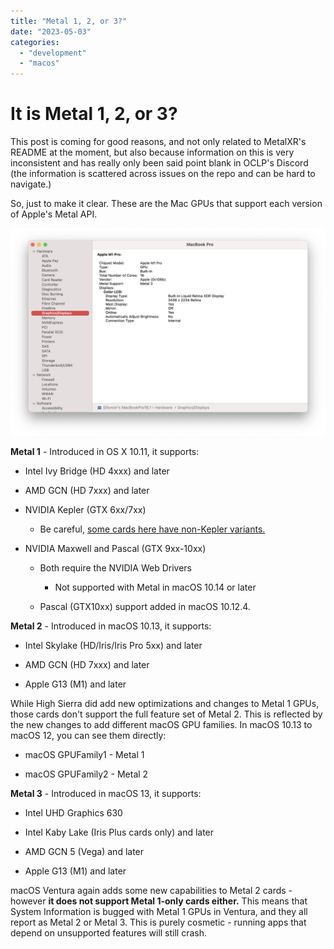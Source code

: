 ```yaml
---
title: "Metal 1, 2, or 3?"
date: "2023-05-03"
categories: 
  - "development"
  - "macos"
---
```


# It is Metal 1, 2, or 3?

This post is coming for good reasons, and not only related to MetalXR's README at the moment, but also because information on this is very inconsistent and has really only been said point blank in OCLP's Discord (the information is scattered across issues on the repo and can be hard to navigate.)

So, just to make it clear. These are the Mac GPUs that support each version of Apple's Metal API.

![My 2021 MacBook Pro 16" showing off its beauty in System Profiler.](../../../images/2023/05/05-03-system-profiler.png)

**Metal 1** - Introduced in OS X 10.11, it supports:

- Intel Ivy Bridge (HD 4xxx) and later

- AMD GCN (HD 7xxx) and later

- NVIDIA Kepler (GTX 6xx/7xx)
    - Be careful, [some cards here have non-Kepler variants.](https://dortania.github.io/GPU-Buyers-Guide/modern-gpus/nvidia-gpu.html#kepler-series-gtx-6xx-7xx)

- NVIDIA Maxwell and Pascal (GTX 9xx-10xx)
    - Both require the NVIDIA Web Drivers
        - Not supported with Metal in macOS 10.14 or later
    
    - Pascal (GTX10xx) support added in macOS 10.12.4.

**Metal 2** - Introduced in macOS 10.13, it supports:

- Intel Skylake (HD/Iris/Iris Pro 5xx) and later

- AMD GCN (HD 7xxx) and later

- Apple G13 (M1) and later

While High Sierra did add new optimizations and changes to Metal 1 GPUs, those cards don't support the full feature set of Metal 2. This is reflected by the new changes to add different macOS GPU families. In macOS 10.13 to macOS 12, you can see them directly:

- macOS GPUFamily1 - Metal 1

- macOS GPUFamily2 - Metal 2

**Metal 3** - Introduced in macOS 13, it supports:

- Intel UHD Graphics 630

- Intel Kaby Lake (Iris Plus cards only) and later

- AMD GCN 5 (Vega) and later

- Apple G13 (M1) and later

macOS Ventura again adds some new capabilities to Metal 2 cards - however **it does not support Metal 1-only cards either.** This means that System Information is bugged with Metal 1 GPUs in Ventura, and they all report as Metal 2 or Metal 3. This is purely cosmetic - running apps that depend on unsupported features will still crash.
